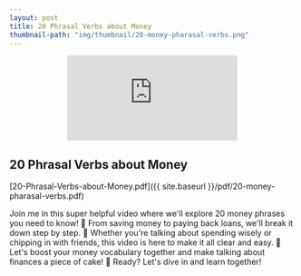 ```yaml
---
layout: post
title: 20 Phrasal Verbs about Money
thumbnail-path: "img/thumbnail/20-money-pharasal-verbs.png"
---
```


<div style="text-align:center;width:100%">
<iframe
src="https://www.youtube.com/embed/EMGyChtH57s" 
frameborder="0" 
allow="accelerometer; autoplay; encrypted-media; gyroscope; picture-in-picture" 
allowfullscreen></iframe>
</div>

## 20 Phrasal Verbs about Money

[20-Phrasal-Verbs-about-Money.pdf]({{ site.baseurl }}/pdf/20-money-pharasal-verbs.pdf)

Join me in this super helpful video where we'll explore 20 money phrases you need to know! 🤑 From saving money to paying back loans, we'll break it down step by step. 🚀 Whether you're talking about spending wisely or chipping in with friends, this video is here to make it all clear and easy. 🎥 Let's boost your money vocabulary together and make talking about finances a piece of cake! 🍰 Ready? Let's dive in and learn together!